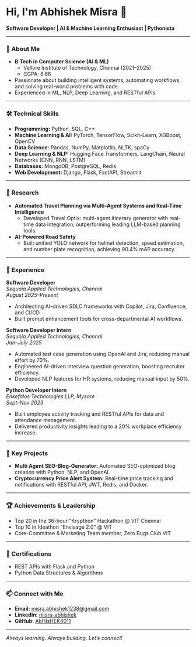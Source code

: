 # Hi, I'm Abhishek Misra 👋

**Software Developer | AI & Machine Learning Enthusiast | Pythonista**

---

### 📍 About Me

- **B.Tech in Computer Science (AI & ML)**
  - Vellore Institute of Technology, Chennai (2021–2025)
  - CGPA: 8.66
- Passionate about building intelligent systems, automating workflows, and solving real-world problems with code.
- Experienced in ML, NLP, Deep Learning, and RESTful APIs.

---

### 🛠️ Technical Skills

- **Programming:** Python, SQL, C++
- **Machine Learning & AI:** PyTorch, TensorFlow, Scikit-Learn, XGBoost, OpenCV
- **Data Science:** Pandas, NumPy, Matplotlib, NLTK, spaCy
- **Deep Learning & NLP:** Hugging Face Transformers, LangChain, Neural Networks (CNN, RNN, LSTM)
- **Databases:** MongoDB, PostgreSQL, Redis
- **Web Development:** Django, Flask, FastAPI, Streamlit

---

### 📄 Research

- **Automated Travel Planning via Multi-Agent Systems and Real-Time Intelligence**
  - Developed Travel Optix: multi-agent itinerary generator with real-time data integration, outperforming leading LLM-based planning tools.
- **AI-Powered Road Safety**
  - Built unified YOLO network for helmet detection, speed estimation, and number plate recognition, achieving 90.4% mAP accuracy.

---

### 💼 Experience

**Software Developer**  
*Sequoia Applied Technologies, Chennai*  
_August 2025–Present_  
- Architecting AI-driven SDLC frameworks with Copilot, Jira, Confluence, and CI/CD.
- Built prompt enhancement tools for cross-departmental AI workflows.

**Software Developer Intern**  
*Sequoia Applied Technologies, Chennai*  
_Jan–July 2025_  
- Automated test case generation using OpenAI and Jira, reducing manual effort by 70%.
- Engineered AI-driven interview question generation, boosting recruiter efficiency.
- Developed NLP features for HR systems, reducing manual input by 50%.

**Python Developer Intern**  
*Enkefalos Technologies LLP, Mysore*  
_Sept–Nov 2023_  
- Built employee activity tracking and RESTful APIs for data and attendance management.
- Delivered productivity insights leading to a 20% workplace efficiency increase.

---

### 🚀 Key Projects

- **Multi Agent SEO-Blog-Generator:** Automated SEO-optimized blog creation with Python, NLP, and OpenAI.
- **Cryptocurrency Price Alert System:** Real-time price tracking and notifications with RESTful API, JWT, Redis, and Docker.

---

### 🏆 Achievements & Leadership

- Top 20 in the 36-hour "Krypthon" Hackathon @ VIT Chennai
- Top 10 in Ideathon "Envisage 2.0" @ VIT
- Core-Committee & Marketing Team member, Zero Bugs Club VIT

---

### 📜 Certifications

- REST APIs with Flask and Python
- Python Data Structures & Algorithms

---

### 📫 Connect with Me

- **Email:** misra.abhishek1238@gmail.com
- **LinkedIn:** [misra-abhishek](https://linkedin.com/in/misra-abhishek/)
- **GitHub:** [AbHIsHEK4011](https://github.com/AbHIsHEK4011)

---

_Always learning. Always building. Let’s connect!_
